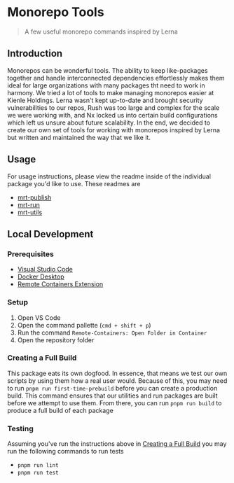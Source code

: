 # Monorepo Tools

> A few useful monorepo commands inspired by Lerna

## Introduction

Monorepos can be wonderful tools. The ability to keep like-packages together and handle
interconnected dependencies effortlessly makes them ideal for large organizations with many
packages tht need to work in harmony. We tried a lot of tools to make managing monorepos easier at
Kienle Holdings. Lerna wasn't kept up-to-date and brought security vulnerabilities to our repos,
Rush was too large and complex for the scale we were working with, and Nx locked us into certain
build configurations which left us unsure about future scalability. In the end, we decided to
create our own set of tools for working with monorepos inspired by Lerna but written and maintained
the way that we like it.

## Usage

For usage instructions, please view the readme inside of the individual package you'd like to use.
These readmes are

- [mrt-publish](packages/publish/README.md)
- [mrt-run](packages/run/README.md)
- [mrt-utils](packages/utils/README.md)

## Local Development

### Prerequisites

- [Visual Studio Code](https://code.visualstudio.com/)
- [Docker Desktop](https://www.docker.com/products/docker-desktop)
- [Remote Containers Extension](https://marketplace.visualstudio.com/items?itemName=ms-vscode-remote.remote-containers)

### Setup

1. Open VS Code
1. Open the command pallette (`cmd + shift + p`)
1. Run the command `Remote-Containers: Open Folder in Container`
1. Open the repository folder

### Creating a Full Build

This package eats its own dogfood. In essence, that means we test our own scripts by using them how
a real user would. Because of this, you may need to run `pnpm run first-time-prebuild` before you
can create a production build. This command ensures that our utilities and run packages are built
before we attempt to use them. From there, you can run `pnpm run build` to produce a full build of
each package

### Testing

Assuming you've run the instructions above in [Creating a Full Build](#creating-a-full-build) you
may run the following commands to run tests

- `pnpm run lint`
- `pnpm run test`
